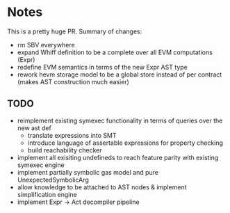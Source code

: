 # Notes

This is a pretty huge PR. Summary of changes:

- rm SBV everywhere
- expand Whiff definition to be a complete over all EVM computations (Expr)
- redefine EVM semantics in terms of the new Expr AST type
- rework hevm storage model to be a global store instead of per contract (makes AST construction much easier)

## TODO

- reimplement existing symexec functionality in terms of queries over the new ast def
    - translate expressions into SMT
    - introduce language of assertable expressions for property checking
    - build reachability checker
- implement all exisiting undefineds to reach feature parity with existing symexec engine
- implement partially symbolic gas model and pure UnexpectedSymbolicArg
- allow knowledge to be attached to AST nodes & implement simplification engine
- implement Expr -> Act decompiler pipeline
